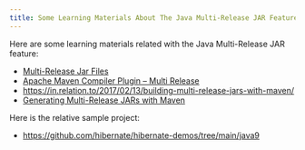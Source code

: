 ```yaml
---
title: Some Learning Materials About The Java Multi-Release JAR Feature
---
```


Here are some learning materials related with the Java Multi-Release JAR feature:

- [Multi-Release Jar Files](https://www.baeldung.com/java-multi-release-jar)
- [Apache Maven Compiler Plugin – Multi Release](https://maven.apache.org/plugins/maven-compiler-plugin/multirelease.html)
- https://in.relation.to/2017/02/13/building-multi-release-jars-with-maven/ 
- [Generating Multi-Release JARs with Maven](https://word-bits.flurg.com/multrelease-jars/)

Here is the relative sample project:

- https://github.com/hibernate/hibernate-demos/tree/main/java9
